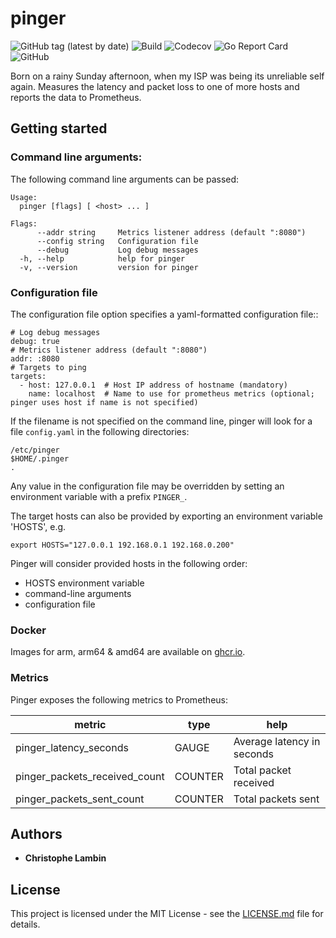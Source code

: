 # pinger
![GitHub tag (latest by date)](https://img.shields.io/github/v/tag/clambin/pinger?color=green&label=Release&style=plastic)
![Build](https://github.com/clambin/pinger/workflows/Build/badge.svg)
![Codecov](https://img.shields.io/codecov/c/gh/clambin/pinger?style=plastic)
![Go Report Card](https://goreportcard.com/badge/github.com/clambin/pinger)
![GitHub](https://img.shields.io/github/license/clambin/pinger?style=plastic)

Born on a rainy Sunday afternoon, when my ISP was being its unreliable self again.  Measures the latency and packet loss to one of more hosts and reports the data to Prometheus.

## Getting started
### Command line arguments:

The following command line arguments can be passed:

```
Usage:
  pinger [flags] [ <host> ... ]

Flags:
      --addr string     Metrics listener address (default ":8080")
      --config string   Configuration file
      --debug           Log debug messages
  -h, --help            help for pinger
  -v, --version         version for pinger
```

### Configuration file
The configuration file option specifies a yaml-formatted configuration file::

```
# Log debug messages
debug: true
# Metrics listener address (default ":8080")
addr: :8080
# Targets to ping
targets: 
  - host: 127.0.0.1  # Host IP address of hostname (mandatory)
    name: localhost  # Name to use for prometheus metrics (optional; pinger uses host if name is not specified)
```

If the filename is not specified on the command line, pinger will look for a file `config.yaml` in the following directories:

```
/etc/pinger
$HOME/.pinger
.
```

Any value in the configuration file may be overridden by setting an environment variable with a prefix `PINGER_`.


The target hosts can also be provided by exporting an environment variable 'HOSTS', e.g.

```
export HOSTS="127.0.0.1 192.168.0.1 192.168.0.200"
```

Pinger will consider provided hosts in the following order:

- HOSTS environment variable
- command-line arguments
- configuration file

### Docker

Images for arm, arm64 & amd64 are available on [ghcr.io](https://ghcr.io/clambin/pinger).

### Metrics

Pinger exposes the following metrics to Prometheus:

| metric | type | help |
| --- | --- | --- |
| pinger_latency_seconds | GAUGE | Average latency in seconds |
| pinger_packets_received_count | COUNTER | Total packet received |
| pinger_packets_sent_count | COUNTER | Total packets sent |

## Authors

* **Christophe Lambin**

## License

This project is licensed under the MIT License - see the [LICENSE.md](LICENSE.md) file for details.
